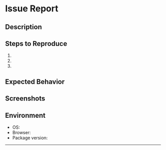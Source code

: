 # Issue Report

## Description

<!-- Describe the bug, enhancement, or question -->

## Steps to Reproduce

1.
2.
3.

## Expected Behavior

<!-- What did you expect to happen? -->

## Screenshots

<!-- Paste any relevant images -->

## Environment

- OS:
- Browser:
- Package version:

---
